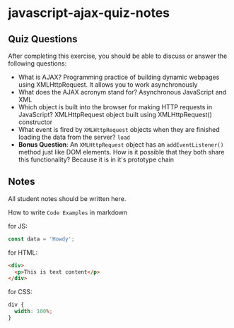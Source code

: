 # javascript-ajax-quiz-notes

## Quiz Questions

After completing this exercise, you should be able to discuss or answer the following questions:

- What is AJAX?
  Programming practice of building dynamic webpages using XMLHttpRequest. It allows you to work asynchronously
- What does the AJAX acronym stand for?
  Asynchronous JavaScript and XML
- Which object is built into the browser for making HTTP requests in JavaScript?
  XMLHttpRequest object built using XMLHttpRequest() constructor
- What event is fired by `XMLHttpRequest` objects when they are finished loading the data from the server?
  `load`
- **Bonus Question**: An `XMLHttpRequest` object has an `addEventListener()` method just like DOM elements. How is it possible that they both share this functionality?
  Because it is in it's prototype chain

## Notes

All student notes should be written here.

How to write `Code Examples` in markdown

for JS:

```javascript
const data = 'Howdy';
```

for HTML:

```html
<div>
  <p>This is text content</p>
</div>
```

for CSS:

```css
div {
  width: 100%;
}
```
